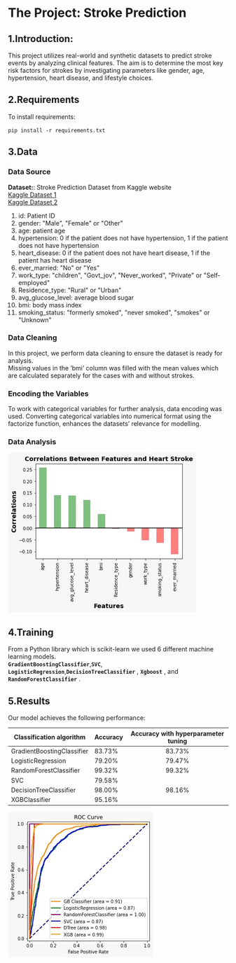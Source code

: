 # The Project: Stroke Prediction

## 1.Introduction:
This project utilizes real-world and synthetic datasets to predict stroke events by analyzing clinical features. The aim is to determine the most key risk factors for strokes by investigating parameters like gender, age, hypertension, heart disease, and lifestyle choices.
## 2.Requirements

To install requirements:

```setup
pip install -r requirements.txt
```


## 3.Data
### Data Source
**Dataset:**: 
Stroke Prediction Dataset from Kaggle website\
[Kaggle Dataset 1](https://www.kaggle.com/datasets/fedesoriano/stroke-prediction-dataset)\
[Kaggle Dataset 2](https://www.kaggle.com/competitions/playground-series-s3e2/data)
1) id: Patient ID 
2) gender: "Male", "Female" or "Other"  
3) age: patient age  
4) hypertension: 0 if the patient does not have hypertension, 1 if the patient does not have hypertension  
5) heart_disease: 0 if the patient does not have heart disease, 1 if the patient has heart disease
6) ever_married: "No" or "Yes" 
7) work_type: "children", "Govt_jov", "Never_worked", "Private" or "Self-employed"  
8) Residence_type: "Rural" or "Urban"  
9) avg_glucose_level: average blood sugar  
10) bmi: body mass index
11) smoking_status: "formerly smoked", "never smoked", "smokes" or "Unknown"
### Data Cleaning
In this project, we perform data cleaning to ensure the dataset is ready for analysis.\
Missing values in the ’bmi’ column was filled with the
mean values which are calculated separately for the cases with and without strokes.
### Encoding the Variables
To work with categorical variables for further analysis, data encoding was used. Converting categorical
variables into numerical format using the factorize function, enhances the datasets’ relevance for
modelling.
### Data Analysis
![cor](img/correlation1.jpg)

## 4.Training
From a Python library which is scikit-learn we used 6 different machine learning models. \
**`GradientBoostingClassifier`**,**`SVC`**, **`LogisticRegression`**,**`DecisionTreeClassifier`** , **`Xgboost`** , and **`RandomForestClassifier`** .

## 5.Results

Our model achieves the following performance:

|Classification algorithm|	Accuracy | Accuracy with hyperparameter tuning|
|------------------------|----------|:----------:|
|GradientBoostingClassifier	|	83.73%|	83.73%|
|LogisticRegression|	79.20%	|79.47%|
|RandomForestClassifier	|99.32%| 99.32%	|
|SVC |79.58%|	|
|DecisionTreeClassifier|	98.00%	| 98.16% |
|XGBClassifier	| 95.16% |


![roc](img/roccurve.jpg)
